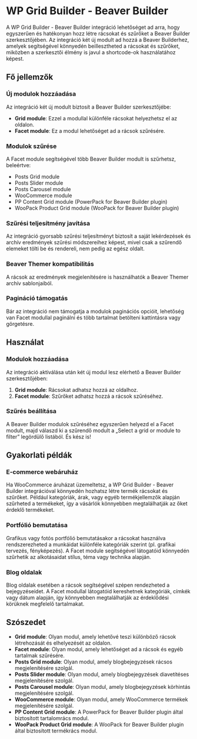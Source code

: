 # WP Grid Builder - Beaver Builder

A WP Grid Builder - Beaver Builder integráció lehetőséget ad arra, hogy egyszerűen és hatékonyan hozz létre rácsokat és szűrőket a Beaver Builder szerkesztőjében. Az integráció két új modult ad hozzá a Beaver Builderhez, amelyek segítségével könnyedén beillesztheted a rácsokat és szűrőket, miközben a szerkesztői élmény is javul a shortcode-ok használatához képest.

## Fő jellemzők

### Új modulok hozzáadása
Az integráció két új modult biztosít a Beaver Builder szerkesztőjébe:
- **Grid module**: Ezzel a modullal különféle rácsokat helyezhetsz el az oldalon.
- **Facet module**: Ez a modul lehetőséget ad a rácsok szűrésére.

### Modulok szűrése
A Facet module segítségével több Beaver Builder modult is szűrhetsz, beleértve:
- Posts Grid module
- Posts Slider module
- Posts Carousel module
- WooCommerce module
- PP Content Grid module (PowerPack for Beaver Builder plugin)
- WooPack Product Grid module (WooPack for Beaver Builder plugin)

### Szűrési teljesítmény javítása
Az integráció gyorsabb szűrési teljesítményt biztosít a saját lekérdezések és archív eredmények szűrési módszereihez képest, mivel csak a szűrendő elemeket tölti be és rendereli, nem pedig az egész oldalt.

### Beaver Themer kompatibilitás
A rácsok az eredmények megjelenítésére is használhatók a Beaver Themer archív sablonjaiból.

### Pagináció támogatás
Bár az integráció nem támogatja a modulok paginációs opcióit, lehetőség van Facet modullal paginálni és több tartalmat betölteni kattintásra vagy görgetésre.

## Használat

### Modulok hozzáadása
Az integráció aktiválása után két új modul lesz elérhető a Beaver Builder szerkesztőjében:
1. **Grid module**: Rácsokat adhatsz hozzá az oldalhoz.
2. **Facet module**: Szűrőket adhatsz hozzá a rácsok szűréséhez.

### Szűrés beállítása
A Beaver Builder modulok szűréséhez egyszerűen helyezd el a Facet modult, majd válaszd ki a szűrendő modult a „Select a grid or module to filter” legördülő listából. És kész is!

## Gyakorlati példák

### E-commerce webáruház
Ha WooCommerce áruházat üzemeltetsz, a WP Grid Builder - Beaver Builder integrációval könnyedén hozhatsz létre termék rácsokat és szűrőket. Például kategóriák, árak, vagy egyéb termékjellemzők alapján szűrheted a termékeket, így a vásárlók könnyebben megtalálhatják az őket érdeklő termékeket.

### Portfólió bemutatása
Grafikus vagy fotós portfólió bemutatásakor a rácsokat használva rendszerezheted a munkáidat különféle kategóriák szerint (pl. grafikai tervezés, fényképezés). A Facet module segítségével látogatóid könnyedén szűrhetik az alkotásaidat stílus, téma vagy technika alapján.

### Blog oldalak
Blog oldalak esetében a rácsok segítségével szépen rendezheted a bejegyzéseidet. A Facet modullal látogatóid kereshetnek kategóriák, címkék vagy dátum alapján, így könnyebben megtalálhatják az érdeklődési körüknek megfelelő tartalmakat.

## Szószedet

- **Grid module**: Olyan modul, amely lehetővé teszi különböző rácsok létrehozását és elhelyezését az oldalon.
- **Facet module**: Olyan modul, amely lehetőséget ad a rácsok és egyéb tartalmak szűrésére.
- **Posts Grid module**: Olyan modul, amely blogbejegyzések rácsos megjelenítésére szolgál.
- **Posts Slider module**: Olyan modul, amely blogbejegyzések diavetítéses megjelenítésére szolgál.
- **Posts Carousel module**: Olyan modul, amely blogbejegyzések körhintás megjelenítésére szolgál.
- **WooCommerce module**: Olyan modul, amely WooCommerce termékek megjelenítésére szolgál.
- **PP Content Grid module**: A PowerPack for Beaver Builder plugin által biztosított tartalomrács modul.
- **WooPack Product Grid module**: A WooPack for Beaver Builder plugin által biztosított termékrács modul.
